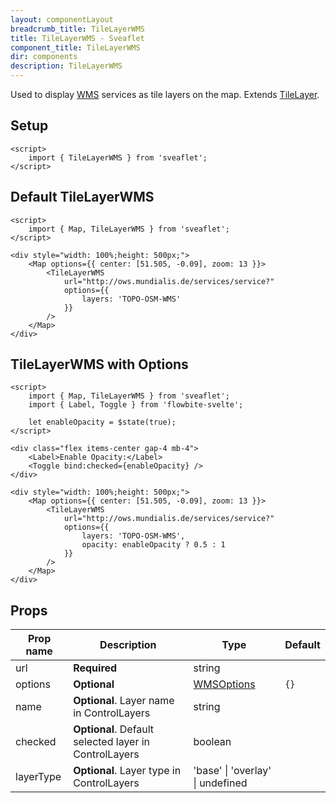 ```yaml
---
layout: componentLayout
breadcrumb_title: TileLayerWMS
title: TileLayerWMS - Sveaflet
component_title: TileLayerWMS
dir: components
description: TileLayerWMS
---
```


Used to display [WMS](https://en.wikipedia.org/wiki/Web_Map_Service) services as tile layers on the map. Extends [TileLayer](https://leafletjs.com/reference.html#tilelayer).

## Setup

```svelte example csr hideOutput
<script>
	import { TileLayerWMS } from 'sveaflet';
</script>
```

## Default TileLayerWMS

```svelte example csr
<script>
	import { Map, TileLayerWMS } from 'sveaflet';
</script>

<div style="width: 100%;height: 500px;">
	<Map options={{ center: [51.505, -0.09], zoom: 13 }}>
		<TileLayerWMS
			url="http://ows.mundialis.de/services/service?"
			options={{
				layers: 'TOPO-OSM-WMS'
			}}
		/>
	</Map>
</div>
```

## TileLayerWMS with Options

```svelte example csr
<script>
	import { Map, TileLayerWMS } from 'sveaflet';
	import { Label, Toggle } from 'flowbite-svelte';

	let enableOpacity = $state(true);
</script>

<div class="flex items-center gap-4 mb-4">
	<Label>Enable Opacity:</Label>
	<Toggle bind:checked={enableOpacity} />
</div>

<div style="width: 100%;height: 500px;">
	<Map options={{ center: [51.505, -0.09], zoom: 13 }}>
		<TileLayerWMS
			url="http://ows.mundialis.de/services/service?"
			options={{
				layers: 'TOPO-OSM-WMS',
				opacity: enableOpacity ? 0.5 : 1
			}}
		/>
	</Map>
</div>
```

## Props

| Prop name | Description                                           | Type                                                                    | Default |
| --------- | ----------------------------------------------------- | ----------------------------------------------------------------------- | ------- |
| url       | **Required**                                          | string                                                                  |         |
| options   | **Optional**                                          | [WMSOptions](https://leafletjs.com/reference.html#tilelayer-wms-option) | `{}`    |
| name      | **Optional**. Layer name in ControlLayers             | string                                                                  |         |
| checked   | **Optional**. Default selected layer in ControlLayers | boolean                                                                 |         |
| layerType | **Optional**. Layer type in ControlLayers             | 'base' \| 'overlay' \| undefined                                        |         |     |     |
